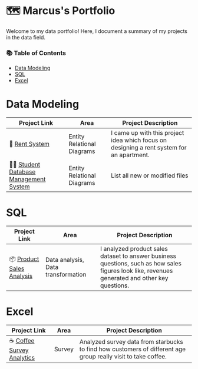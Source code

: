 # 🗺️ Marcus's Portfolio
Welcome to my data portfolio! Here, I document a summary of my projects in the data field.

### 📚 Table of Contents

- [Data Modeling](#data-modeling)
- [SQL](#sql)
- [Excel](#excel)

# Data Modeling

| Project Link | Area |  Project Description |
| --- | --- | --- |
| 🏬 [Rent System](https://github.com/marcusasar/Sql_data_models) | Entity Relational Diagrams | I came up with this project idea which focus on designing a rent system for an apartment. |
| 🧑‍🎓 [Student Database Management System](https://github.com/marcusasar/Sql_data_models) | Entity Relational Diagrams | List all new or modified files |

# SQL

| Project Link | Area |  Project Description |
| --- | --- | --- |
| 📦 [Product Sales Analysis](https://github.com/marcusasar/SQL_Product_Sales/blob/main/README.md) | Data analysis, Data transformation | I analyzed product sales dataset to answer business questions, such as how sales figures look like, revenues generated and other key questions. |

# Excel

| Project Link | Area |  Project Description |
| --- | --- | --- |
| ☕️ [Coffee Survey Analytics](https://github.com/marcusasar/Starbucks_Survey_Excel) | Survey | Analyzed survey data from starbucks to find how customers of different age group really visit to take coffee. |





